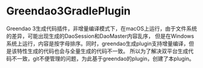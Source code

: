 # Greendao3GradlePlugin
Greendao 3生成代码插件，非增量编译模式下，在macOS上运行，由于文件系统的差异，可能出现生成的DaoSession和DaoMaster内容乱序，
但是在Windows系统上运行，内容是按字母排序。同时，greendao生成plugin支持增量编译，但是该特性生成的代码也会与全量生成的代码不一致。
所以为了解决双平台生成代码不一致，git不便管理的问题，为此基于greendao的plugin，创建了本plugin。
